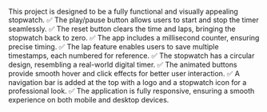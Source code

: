This project is designed to be a fully functional and visually appealing stopwatch.
✅ The play/pause button allows users to start and stop the timer seamlessly.
✅ The reset button clears the time and laps, bringing the stopwatch back to zero.
✅ The app includes a millisecond counter, ensuring precise timing.
✅ The lap feature enables users to save multiple timestamps, each numbered for reference.
✅ The stopwatch has a circular design, resembling a real-world digital timer.
✅ The animated buttons provide smooth hover and click effects for better user interaction.
✅ A navigation bar is added at the top with a logo and a stopwatch icon for a professional look.
✅ The application is fully responsive, ensuring a smooth experience on both mobile and desktop devices.
